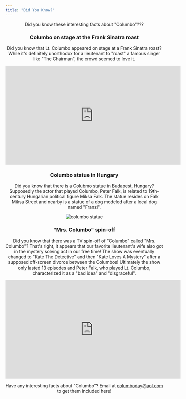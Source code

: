 ```yaml
---
title: "Did You Know?"
---
```

<center>
Did you know these interesting facts about "Columbo"???

<h3>Columbo on stage at the Frank Sinatra roast</h3>

Did you know that Lt. Columbo appeared on stage at a Frank Sinatra roast? While it's definitely unorthodox for a lieutenant to "roast" a famous singer like "The Chairman", the crowd seemed to love it.

<iframe width="560" height="315" src="https://www.youtube.com/embed/yzKehvXNBus" frameborder="0" allowfullscreen></iframe><p>

<h3>Columbo statue in Hungary</h3>

Did you know that there is a Colubmo statue in Budapest, Hungary? Supposedly the actor that played Columbo, Peter Falk, is related to 19th-century Hungarian political figure Miksa Falk. The statue resides on Falk Miksa Street and nearby is a statue of a dog modeled after a local dog named "Franzi".<p>

![columbo statue](img/columbo_statue.jpg)<p>

<h3>"Mrs. Columbo" spin-off</h3>

Did you know that there was a TV spin-off of "Columbo" called "Mrs. Columbo"? That's right, it appears that our favorite lieutenant's wife also got in the mystery solving act in our free time! The show was eventually changed to "Kate The Detective" and then "Kate Loves A Mystery" after a supposed off-screen divorce between the Columbos! Ultimately the show only lasted 13 episodes and Peter Falk, who played Lt. Columbo, characterized it as a "bad idea" and "disgraceful".<p>

<iframe width="560" height="315" src="https://www.youtube.com/embed/GZ8dOOzRo1M" frameborder="0" allowfullscreen></iframe>

Have any interesting facts about "Columbo"? Email at <a href="mailto:columboday@aol.com">columboday@aol.com</a> to get them included here!
</center>
